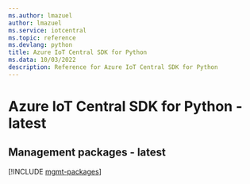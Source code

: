 ```yaml
---
ms.author: lmazuel
author: lmazuel
ms.service: iotcentral
ms.topic: reference
ms.devlang: python
title: Azure IoT Central SDK for Python
ms.data: 10/03/2022
description: Reference for Azure IoT Central SDK for Python
---
```

# Azure IoT Central SDK for Python - latest

## Management packages - latest
[!INCLUDE [mgmt-packages](iot-central-mgmt-index.md)]